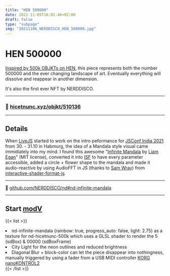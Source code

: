 ```yaml
---
title: "HEN 500000"
date: 2021-11-05T16:02:46+02:00
draft: false
type: "subpage"
img: "20211106_NERDDISCO_HEN_500000.jpg"
---
```


# HEN 500000

[Inspired by 500k OBJKTs on HEN](https://twitter.com/hicetnunc2000/status/1455922956442476553), this piece represents both the number 500000 and the ever changing landscape of art. 
Eventually everything will dissolve and reappear in another dimension.

It's also the first ever NFT by NERDDISCO.

---

### 🎇 [hicetnunc.xyz/objkt/510136](https://www.hicetnunc.xyz/objkt/510136)

---

## Details

When [LiveJS](https://twitter.com/livejs_network) started to work on the intro peformance for [JSConf India 2021](https://www.jsconf.in/) from 30. - 31.10 in Habmurg, the idea of a Mandala style visual came immidiately into my mind. I found this awesome "[Infinite Mandala](https://codepen.io/shubniggurath/pen/Qooevz) by [Liam Egan](https://codepen.io/shubniggurath)" (MIT license), converted it into [ISF](https://isf.video/) to have every parameter accessible, added a circle + flower shape to the mandala and made it audio-reactive by using AudioFFT in JS (thanks to [Sam Wray](https://github.com/2xAA)) from [interactive-shader-format-js](https://github.com/vcync/interactive-shader-format-js/tree/feat/ISFAudio).

---

 📎 [github.com/NERDDISCO/nd#nd-infinite-mandala](https://github.com/NERDDISCO/nd#nd-infinite-mandala)
 
 ---

## Start [modV](https://modv.vcync.gl/)

{{< list >}}
<li>nd-infinite-mandala (rainbow: true, progress_auto: false, light: 2.75) as a texture for nd-hicetnunc-500k which uses a GLSL shader to render the 5 (sdBox) & 00000 (sdBoxFrame)</li>
<li>City Light for the neon outlines and reduced brightness</li>
<li>Diagonal Blur + block-color can let the piece disappear into nothingness, manually triggered by using a fader from a USB MIDI controller <a href="https://www.korg.com/de/products/computergear/nanokontrol2">KORG nanoKONTROL2</a></li>
{{< /list >}}
